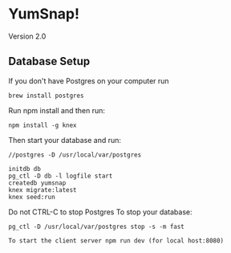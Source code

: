 # YumSnap!
Version 2.0

## Database Setup

If you don't have Postgres on your computer run
```
brew install postgres
```
Run npm install
and then run:
```
npm install -g knex
```
Then start your database and run:
```
//postgres -D /usr/local/var/postgres

initdb db
pg_ctl -D db -l logfile start
createdb yumsnap
knex migrate:latest
knex seed:run
```
Do not CTRL-C to stop Postgres
To stop your database:
```
pg_ctl -D /usr/local/var/postgres stop -s -m fast

To start the client server npm run dev (for local host:8080)
